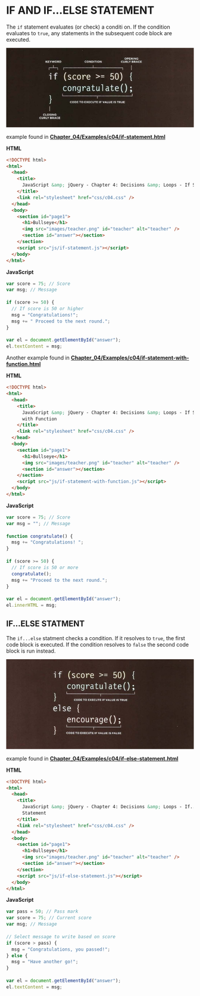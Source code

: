# IF AND IF...ELSE STATEMENT

The `if` statement evaluates (or check) a conditi
on. If the condition evaluates to `true`, any statements in the subsequent code block are executed.

![is statment](./if_statment.png)

example found in <a target="_blank" href="Chapter_04/Examples/c04/if-statement.html">**Chapter_04/Examples/c04/if-statement.html**</a>

**HTML**

```html
<!DOCTYPE html>
<html>
  <head>
    <title>
      JavaScript &amp; jQuery - Chapter 4: Decisions &amp; Loops - If Statement
    </title>
    <link rel="stylesheet" href="css/c04.css" />
  </head>
  <body>
    <section id="page1">
      <h1>Bullseye</h1>
      <img src="images/teacher.png" id="teacher" alt="teacher" />
      <section id="answer"></section>
    </section>
    <script src="js/if-statement.js"></script>
  </body>
</html>
```

**JavaScript**

```js
var score = 75; // Score
var msg; // Message

if (score >= 50) {
  // If score is 50 or higher
  msg = "Congratulations!";
  msg += " Proceed to the next round.";
}

var el = document.getElementById("answer");
el.textContent = msg;
```

Another example found in <a target="_blank" href="Chapter_04/Examples/c04/if-statement-with-function.html">**Chapter_04/Examples/c04/if-statement-with-function.html**</a>

**HTML**

```html
<!DOCTYPE html>
<html>
  <head>
    <title>
      JavaScript &amp; jQuery - Chapter 4: Decisions &amp; Loops - If Statement
      with Function
    </title>
    <link rel="stylesheet" href="css/c04.css" />
  </head>
  <body>
    <section id="page1">
      <h1>Bullseye</h1>
      <img src="images/teacher.png" id="teacher" alt="teacher" />
      <section id="answer"></section>
    </section>
    <script src="js/if-statement-with-function.js"></script>
  </body>
</html>
```

**JavaScript**

```js
var score = 75; // Score
var msg = ""; // Message

function congratulate() {
  msg += "Congratulations! ";
}

if (score >= 50) {
  // If score is 50 or more
  congratulate();
  msg += "Proceed to the next round.";
}

var el = document.getElementById("answer");
el.innerHTML = msg;
```

## IF...ELSE STATMENT

The `if...else` statment checks a condition. If it resolves to `true`, the first code block is executed.
If the condition resolves to `false` the second code block is run instead.

![if else](./if_else.png)

example found in <a target="_blank" href="Chapter_04/Examples/c04/if-else-statement.html">**Chapter_04/Examples/c04/if-else-statement.html**</a>

**HTML**

```html
<!DOCTYPE html>
<html>
  <head>
    <title>
      JavaScript &amp; jQuery - Chapter 4: Decisions &amp; Loops - If... Else
      Statement
    </title>
    <link rel="stylesheet" href="css/c04.css" />
  </head>
  <body>
    <section id="page1">
      <h1>Bullseye</h1>
      <img src="images/teacher.png" id="teacher" alt="teacher" />
      <section id="answer"></section>
    </section>
    <script src="js/if-else-statement.js"></script>
  </body>
</html>
```

**JavaScript**

```js
var pass = 50; // Pass mark
var score = 75; // Current score
var msg; // Message

// Select message to write based on score
if (score > pass) {
  msg = "Congratulations, you passed!";
} else {
  msg = "Have another go!";
}

var el = document.getElementById("answer");
el.textContent = msg;
```
